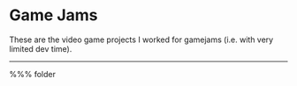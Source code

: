 
# Game Jams

These are the video game projects I worked for gamejams (i.e. with very limited dev time).

---

%%% folder
